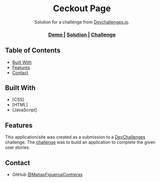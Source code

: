 <!-- Please update value in the {}  -->

<h1 align="center">Ceckout Page</h1>

<div align="center">
   Solution for a challenge from  <a href="http://devchallenges.io" target="_blank">Devchallenges.io</a>.
</div>

<div align="center">
  <h3>
    <a href="https://matiasfigueroacontreras.github.io/devChallenges/Responsive%20Web%20Developer/checkout-page-master/index.html">
      Demo
    </a>
    <span> | </span>
    <a href="https://github.com/MatiasFigueroaContreras/devChallenges/tree/master/Responsive%20Web%20Developer/checkout-page-master">
      Solution
    </a>
    <span> | </span>
    <a href="https://devchallenges.io/challenges/0J1NxxGhOUYVqihwegfO">
      Challenge
    </a>
  </h3>
</div>

<!-- TABLE OF CONTENTS -->

## Table of Contents

- [Built With](#built-with)
- [Features](#features)
- [Contact](#contact)

<!-- OVERVIEW -->

## Built With

<!-- This section should list any major frameworks that you built your project using. Here are a few examples.-->

- [CSS]
- [HTML]
- [JavaScript]

## Features

<!-- List the features of your application or follow the template. Don't share the figma file here :) -->

This application/site was created as a submission to a [DevChallenges](https://devchallenges.io/challenges) challenge. The [challenge](https://devchallenges.io/challenges/0J1NxxGhOUYVqihwegfO) was to build an application to complete the given user stories.

## Contact

- GitHub [@MatiasFigueroaContreras](https://github.com/MatiasFigueroaContreras)
